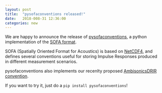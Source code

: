 ```yaml
---
layout: post
title:  "pysofaconventions released!"
date:   2018-008-31 12:36:00
categories: new
---
```


We are happy to announce the release of [pysofaconventions](https://andresperezlopez.github.io/pysofaconventions/), a python implementation of the [SOFA format](www.sofaconventions.org).

SOFA (Spatially Oriented Format for Acoustics) is based on [NetCDF4](https://en.wikipedia.org/wiki/NetCDF), and defines several conventions useful for storing Impulse Responses produced in different measurement scenarios.

pysofaconventions also implements our recenlty proposed [AmbisonicsDRIR convention](https://andresperezlopez.github.io/new/2018/04/11/new/).

If you want to try it, just do a `pip install pysofaconventions`!
